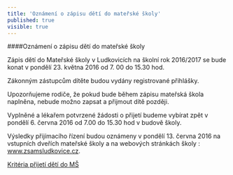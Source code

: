 ```yaml
---
title: 'Oznámení o zápisu dětí do mateřské školy'
published: true
visible: true
---
```


####Oznámení o zápisu dětí do mateřské školy

Zápis dětí do Mateřské školy v Ludkovicích na školní rok 2016/2017 se bude konat v pondělí 23. května 2016 od 7. 00 do 15.30 hod.

Zákonným zástupcům dítěte budou vydány registrované přihlášky.

Upozorňujeme rodiče, že pokud bude během zápisu mateřská škola naplněna, nebude možno zapsat a přijmout dítě později.

Vyplněné a lékařem potvrzené žádosti o přijetí budeme vybírat zpět v pondělí 6. června 2016 od 7.00 do 15.30 hod v budově školy.

Výsledky přijímacího řízení budou oznámeny v pondělí 13. června 2016 na vstupních dveřích mateřské školy a na webových stránkách školy : www.zsamsludkovice.cz.


[Kritéria přijetí dětí do MŠ](Kriteria_2016-2017.doc)
